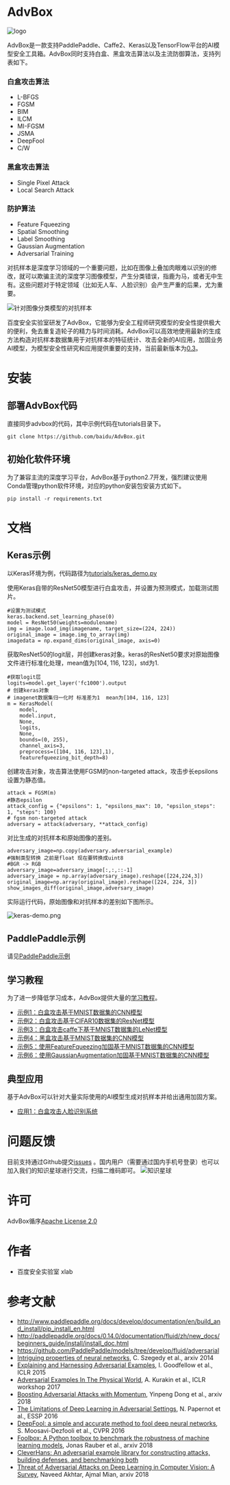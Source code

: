 # AdvBox

![logo](pic/logo.png)

AdvBox是一款支持PaddlePaddle、Caffe2、Keras以及TensorFlow平台的AI模型安全工具箱。AdvBox同时支持白盒、黑盒攻击算法以及主流防御算法，支持列表如下。

### 白盒攻击算法

- L-BFGS
- FGSM
- BIM
- ILCM
- MI-FGSM
- JSMA
- DeepFool
- C/W

### 黑盒攻击算法

- Single Pixel Attack
- Local Search Attack


### 防护算法

- Feature Fqueezing
- Spatial Smoothing
- Label Smoothing
- Gaussian Augmentation
- Adversarial Training




对抗样本是深度学习领域的一个重要问题，比如在图像上叠加肉眼难以识别的修改，就可以欺骗主流的深度学习图像模型，产生分类错误，指鹿为马，或者无中生有。这些问题对于特定领域（比如无人车、人脸识别）会产生严重的后果，尤为重要。

![针对图像分类模型的对抗样本](pic/针对图像分类模型的对抗样本.png)

百度安全实验室研发了AdvBox，它能够为安全工程师研究模型的安全性提供极大的便利，免去重复造轮子的精力与时间消耗。AdvBox可以高效地使用最新的生成方法构造对抗样本数据集用于对抗样本的特征统计、攻击全新的AI应用，加固业务AI模型，为模型安全性研究和应用提供重要的支持，当前最新版本为[0.3](doc/RELEASE.cn.md)。

# 安装

## 部署AdvBox代码
直接同步advbox的代码，其中示例代码在tutorials目录下。

	git clone https://github.com/baidu/AdvBox.git  

## 初始化软件环境

为了兼容主流的深度学习平台，AdvBox基于python2.7开发，强烈建议使用Conda管理python软件环境，对应的python安装包安装方式如下。

	pip install -r requirements.txt

# 文档

## Keras示例

以Keras环境为例，代码路径为[tutorials/keras_demo.py](tutorials/keras_demo.py)

使用Keras自带的ResNet50模型进行白盒攻击，并设置为预测模式，加载测试图片。

	#设置为测试模式
    keras.backend.set_learning_phase(0)
    model = ResNet50(weights=modulename)
    img = image.load_img(imagename, target_size=(224, 224))
    original_image = image.img_to_array(img)
    imagedata = np.expand_dims(original_image, axis=0)

获取ResNet50的logit层，并创建keras对象。keras的ResNet50要求对原始图像文件进行标准化处理，mean值为[104, 116, 123]，std为1.

	#获取logit层
    logits=model.get_layer('fc1000').output
    # 创建keras对象
    # imagenet数据集归一化时 标准差为1  mean为[104, 116, 123]
    m = KerasModel(
        model,
        model.input,
        None,
        logits,
        None,
        bounds=(0, 255),
        channel_axis=3,
        preprocess=([104, 116, 123],1),
        featurefqueezing_bit_depth=8)

创建攻击对象，攻击算法使用FGSM的non-targeted attack，攻击步长epsilons设置为静态值。
	
	attack = FGSM(m)
	#静态epsilon
	attack_config = {"epsilons": 1, "epsilons_max": 10, "epsilon_steps": 1, "steps": 100}
	# fgsm non-targeted attack
	adversary = attack(adversary, **attack_config)

对比生成的对抗样本和原始图像的差别。
	
	adversary_image=np.copy(adversary.adversarial_example)
	#强制类型转换 之前是float 现在要转换成uint8
	#BGR -> RGB
	adversary_image=adversary_image[:,:,::-1]
	adversary_image = np.array(adversary_image).reshape([224,224,3])
	original_image=np.array(original_image).reshape([224, 224, 3])
	show_images_diff(original_image,adversary_image)

实际运行代码，原始图像和对抗样本的差别如下图所示。

   ![keras-demo.png](pic/keras-demo.png)

## PaddlePaddle示例
请见[PaddlePaddle示例](paddle.md)


##  学习教程

为了进一步降低学习成本，AdvBox提供大量的[学习教程](tutorials/README.md)。

 - [示例1：白盒攻击基于MNIST数据集的CNN模型](tutorials/README.md#示例1：白盒攻击基于MNIST数据集的CNN模型)
 - [示例2：白盒攻击基于CIFAR10数据集的ResNet模型](tutorials/README.md#示例2：白盒攻击基于CIFAR10数据集的ResNet模型)
 - [示例3：白盒攻击caffe下基于MNIST数据集的LeNet模型](tutorials/README.md#示例3：白盒攻击caffe下基于MNIST数据集的LeNet模型)
 - [示例4：黑盒攻击基于MNIST数据集的CNN模型](tutorials/README.md#示例4：黑盒攻击基于MNIST数据集的CNN模型)
 - [示例5：使用FeatureFqueezing加固基于MNIST数据集的CNN模型](tutorials/README.md#示例5：使用FeatureFqueezing加固基于MNIST数据集的CNN模型)
 - [示例6：使用GaussianAugmentation加固基于MNIST数据集的CNN模型](tutorials/README.md#示例6：使用GaussianAugmentation加固基于MNIST数据集的CNN模型)

## 典型应用

基于AdvBox可以针对大量实际使用的AI模型生成对抗样本并给出通用加固方案。

 - [应用1：白盒攻击人脸识别系统](applications/face_recognition_attack/README.md)


# 问题反馈
	
目前支持通过Github提交[issues](https://github.com/baidu/AdvBox/issues)
。国内用户（需要通过国内手机号登录）也可以加入我们的知识星球进行交流，扫描二维码即可。
![知识星球](pic/issue.jpeg)

# 许可

AdvBox循序[Apache License 2.0](https://github.com/baidu/AdvBox/blob/master/LICENSE)

# 作者

- 百度安全实验室 xlab


# 参考文献

- http://www.paddlepaddle.org/docs/develop/documentation/en/build_and_install/pip_install_en.html
- http://paddlepaddle.org/docs/0.14.0/documentation/fluid/zh/new_docs/beginners_guide/install/install_doc.html
- https://github.com/PaddlePaddle/models/tree/develop/fluid/adversarial
- [Intriguing properties of neural networks](https://arxiv.org/abs/1312.6199), C. Szegedy et al., arxiv 2014
- [Explaining and Harnessing Adversarial Examples](https://arxiv.org/abs/1412.6572), I. Goodfellow et al., ICLR 2015
- [Adversarial Examples In The Physical World](https://arxiv.org/pdf/1607.02533v3.pdf), A. Kurakin et al., ICLR workshop 2017
- [Boosting Adversarial Attacks with Momentum](https://arxiv.org/abs/1710.06081), Yinpeng Dong et al., arxiv 2018
- [The Limitations of Deep Learning in Adversarial Settings](https://arxiv.org/abs/1511.07528), N. Papernot et al., ESSP 2016
- [DeepFool: a simple and accurate method to fool deep neural networks](https://arxiv.org/abs/1511.04599), S. Moosavi-Dezfooli et al., CVPR 2016
- [Foolbox: A Python toolbox to benchmark the robustness of machine learning models](https://arxiv.org/abs/1707.04131), Jonas Rauber et al., arxiv 2018
- [CleverHans: An adversarial example library for constructing attacks, building defenses, and benchmarking both](https://github.com/tensorflow/cleverhans#setting-up-cleverhans)
- [Threat of Adversarial Attacks on Deep Learning in Computer Vision: A Survey](https://arxiv.org/abs/1801.00553), Naveed Akhtar, Ajmal Mian, arxiv 2018


